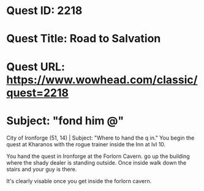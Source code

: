 # Quest ID: 2218
# Quest Title: Road to Salvation
# Quest URL: https://www.wowhead.com/classic/quest=2218
# Subject: "fond him @"
City of Ironforge (51, 14) | Subject: "Where to hand the q in."
You begin the quest at Kharanos with the rogue trainer inside the Inn at lvl 10.

You hand the quest in Ironforge at the Forlorn Cavern. go up the building where the shady dealer is standing outside. Once inside walk down the stairs and your guy is there. 

It's clearly visable once you get inside the forlorn cavern.